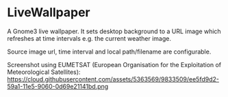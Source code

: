 # LiveWallpaper
A Gnome3 live wallpaper.
It sets desktop background to a URL image which refreshes at time intervals e.g. the current weather image.

Source image url, time interval and local path/filename are configurable.

Screenshot using EUMETSAT (European Organisation for the Exploitation of Meteorological Satellites):
https://cloud.githubusercontent.com/assets/5363569/9833509/ee5fd9d2-59a1-11e5-9060-0d69e21141bd.png

